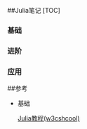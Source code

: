 ##Julia笔记
[TOC]

### 基础

### 进阶

### 应用

 ##参考

- 基础

  [Julia教程(w3cshcool)](https://www.w3cschool.cn/julia/xst61jff.html)